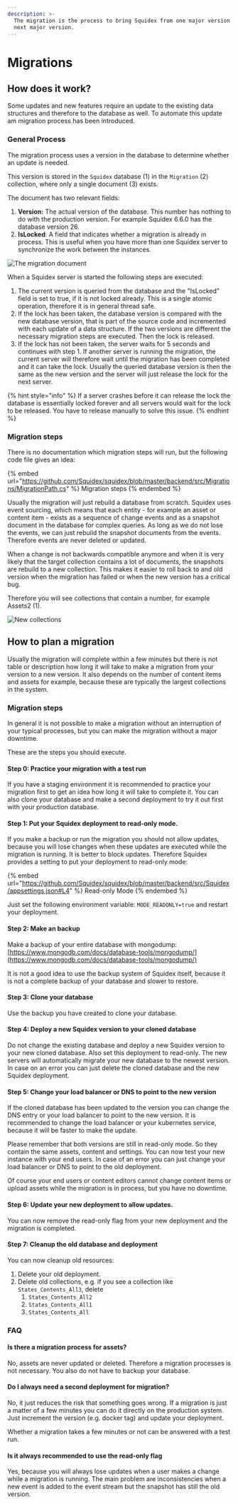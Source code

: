 ```yaml
---
description: >-
  The migration is the process to bring Squidex from one major version to the
  next major version.
---
```


# Migrations

## How does it work?

Some updates and new features require an update to the existing data structures and therefore to the database as well. To automate this update am migration process has been introduced.

### General Process

The migration process uses a version in the database to determine whether an update is needed.

This version is stored in the `Squidex` database (1) in the `Migration` (2) collection, where only a single document (3) exists.

The document has two relevant fields:

1. **Version:** The actual version of the database. This number has nothing to do with the production version. For example Squidex 6.6.0 has the database version 26.
2. **IsLocked**: A field that indicates whether a migration is already in process. This is useful when you have more than one Squidex server to synchronize the work between the instances.

![The migration document](<../../.gitbook/assets/image (76) (1).png>)

When a Squidex server is started the following steps are executed:

1. The current version is queried from the database and the "IsLocked" field is set to true, if it is not locked already. This is a single atomic operation, therefore it is in general thread safe.
2. If the lock has been taken, the database version is compared with the new database version, that is part of the source code and incremented with each update of a data structure. If the two versions are different the necessary migration steps are executed. Then the lock is released.
3. If the lock has not been taken, the server waits for 5 seconds and continues with step 1. If another server is running the migration, the current server will therefore wait until the migration has been completed and it can take the lock. Usually the queried database version is then the same as the new version and the server will just release the lock for the next server.

{% hint style="info" %}
If a server crashes before it can release the lock the database is essentially locked forever and all servers would wait for the lock to be released. You have to release manually to solve this issue.
{% endhint %}

### Migration steps

There is no documentation which migration steps will run, but the following code file gives an idea:

{% embed url="https://github.com/Squidex/squidex/blob/master/backend/src/Migrations/MigrationPath.cs" %}
Migration steps
{% endembed %}

Usually the migration will just rebuild a database from scratch. Squidex uses event sourcing, which means that each entity - for example an asset or content item - exists as a sequence of change events and as a snapshot document in the database for complex queries. As long as we do not lose the events, we can just rebuild the snapshot documents from the events. Therefore events are never deleted or updated.

When a change is not backwards compatible anymore and when it is very likely that the target collection contains a lot of documents, the snapshots are rebuild to a new collection. This makes it easier to roll back to and old version when the migration has failed or when the new version has a critical bug.

Therefore you will see collections that contain a number, for example Assets2 (1).

![New collections](<../../.gitbook/assets/image (75) (1).png>)

## How to plan a migration

Usually the migration will complete within a few minutes but there is not table or description how long it will take to make a migration from your version to a new version. It also depends on the number of content items and assets for example, because these are typically the largest collections in the system.

### Migration steps

In general it is not possible to make a migration without an interruption of your typical processes, but you can make the migration without a major downtime.

These are the steps you should execute.

#### Step 0: Practice your migration with a test run

If you have a staging environment it is recommended to practice your migration first to get an idea how long it will take to complete it. You can also clone your database and make a second deployment to try it out first with your production database.

#### Step 1: Put your Squidex deployment to read-only mode.

If you make a backup or run the migration you should not allow updates, because you will lose changes when these updates are executed while the migration is running. It is better to block updates. Therefore Squidex provides a setting to put your deployment to read-only mode:

{% embed url="https://github.com/Squidex/squidex/blob/master/backend/src/Squidex/appsettings.json#L4" %}
Read-only Mode
{% endembed %}

Just set the following environment variable: `MODE_READONLY=true` and restart your deployment.

#### Step 2: Make an backup

Make a backup of your entire database with mongodump: [https://www.mongodb.com/docs/database-tools/mongodump/](https://www.mongodb.com/docs/database-tools/mongodump/)

It is not a good idea to use the backup system of Squidex itself, because it is not a complete backup of your database and slower to restore.

#### Step 3: Clone your database

Use the backup you have created to clone your database.

#### Step 4: Deploy a new Squidex version to your cloned database

Do not change the existing database and deploy a new Squidex version to your new cloned database. Also set this deployment to read-only. The new servers will automatically migrate your new database to the newest version. In case on an error you can just delete the cloned database and the new Squidex deployment.

#### Step 5: Change your load balancer or DNS to point to the new version

If the cloned database has been updated to the version you can change the DNS entry or your load balancer to point to the new version. It is recommended to change the load balancer or your kubernetes service, because it will be faster to make the update.

Please remember that both versions are still in read-only mode. So they contain the same assets, content and settings. You can now test your new instance with your end users. In case of an error you can just change your load balancer or DNS to point to the old deployment.

Of course your end users or content editors cannot change content items or upload assets while the migration is in process, but you have no downtime.

#### Step 6: Update your new deployment to allow updates.

You can now remove the read-only flag from your new deployment and the migration is completed.

#### Step 7: Cleanup the old database and deployment

You can now cleanup old resources:

1. Delete your old deployment.
2. Delete old collections, e.g. if you see a collection like `States_Contents_All3`, delete
   1. `States_Contents_All2`
   2. `States_Contents_All1`
   3. `States_Contents_All`

### FAQ

#### Is there a migration process for assets?

No, assets are never updated or deleted. Therefore a migration processes is not necessary. You also do not have to backup your database.

#### Do I always need a second deployment for migration?

No, it just reduces the risk that something goes wrong. If a migration is just a matter of a few minutes you can do it directly on the production system. Just increment the version (e.g. docker tag) and update your deployment.

Whether a migration takes a few minutes or not can be answered with a test run.

#### Is it always recommended to use the read-only flag

Yes, because you will always lose updates when a user makes a change while a migration is running. The main problem are inconsistencies when a new event is added to the event stream but the snapshot has still the old version.
